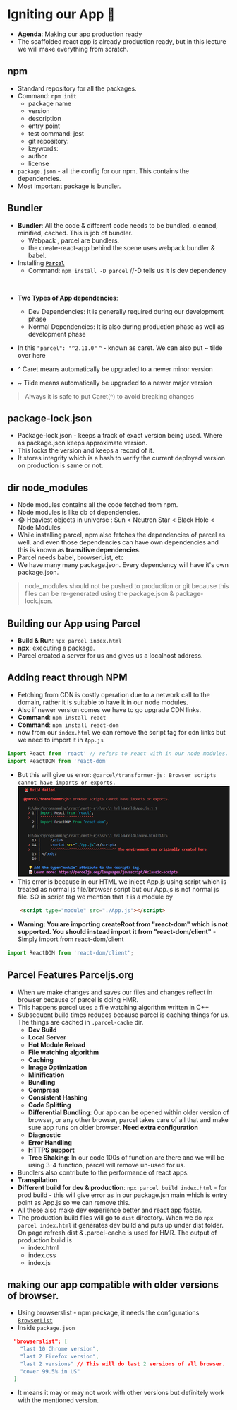 # Igniting our App 🚀

* **Agenda**: Making our app production ready
* The scaffolded react app is already production ready, but in this lecture we will make everything from scratch. 

## npm 
* Standard repository for all the packages. 
* Command: `npm init`
  * package name
  * version
  * description
  * entry point
  * test command: jest
  * git repository:
  * keywords:
  * author
  * license
* `package.json` - all the config for our npm. This contains the dependencies. 
* Most important package is bundler. 

## Bundler
* **Bundler**: All the code & different code needs to be bundled, cleaned, minified, cached. This is job of bundler.
  * Webpack , parcel are bundlers.
  * the create-react-app behind the scene uses webpack bundler & babel. 
* Installing **[`Parcel`](https://www.npmjs.com/package/parcel)**
  * Command: `npm install -D parcel` //-D tells us it is dev dependency
<br/>

* **Two Types of App dependencies**:
  * Dev Dependencies: It is generally required during our development phase
  * Normal Dependencies: It is also during production phase as well as development phase

* In this `"parcel": "^2.11.0"` ^ - known as caret.  We can also put ~ tilde over here
* ^ Caret means automatically be upgraded to a newer minor version
* ~ Tilde means automatically be upgraded to a newer major version
> Always it is safe to put Caret(^) to avoid breaking changes

## package-lock.json
* Package-lock.json - keeps a track of exact version being used. Where as package.json keeps approximate version. 
* This locks the version and keeps a record of it. 
* It stores integrity which is a hash to verify the current deployed version on production is same or not. 

## dir node_modules
* Node modules contains all the code fetched from npm. 
* Node modules is like db of dependencies. 
* 😂 Heaviest objects in universe : Sun < Neutron Star < Black Hole < Node Modules
* While installing parcel, npm also fetches the dependencies of parcel as well. and even those dependencies can have own dependencies and this is known as **transitive dependencies**.
* Parcel needs babel, browserList, etc
* We have many many package.json. Every dependency will have it's own package.json.
> node_modules should not be pushed to production or git because this files can be re-generated using the package.json & package-lock.json.

## Building our App using Parcel
* **Build & Run**: `npx parcel index.html`
* **npx**: executing a package.
* Parcel created a server for us and gives us a localhost address.

## Adding react through NPM
* Fetching from CDN is costly operation due to a network call to the domain, rather it is suitable to have it in our node modules. 
* Also if newer version comes we have to go upgrade CDN links. 
* **Command**: `npm install react` 
* **Command**: `npm install react-dom`
* now from our `index.html` we can remove the script tag for cdn links but we need to import it in `App.js`
```js
import React from 'react' // refers to react with in our node modules.
import ReactDOM from 'react-dom'
```
* But this will give us error: `@parcel/transformer-js: Browser scripts cannot have imports or exports.`
![browserscript](./img/browserscript.png)
* This error is because in our HTML we inject App.js using script which is treated as normal js file/browser script but our App.js is not normal js file. SO in script tag we mention that it is a module by 
```html
    <script type="module" src="./App.js"></script>
```
* **Warning: You are importing createRoot from "react-dom" which is not supported. You should instead import it from "react-dom/client"** - Simply import from react-dom/client
```js
import ReactDOM from 'react-dom/client';
```

## Parcel Features Parceljs.org
* When we make changes and saves our files and changes reflect in browser because of parcel is doing HMR.
* This happens parcel uses a file watching algorithm written in C++ 
* Subsequent build times reduces because parcel is caching things for us. The things are cached in `.parcel-cache` dir.
  * **Dev Build**
  * **Local Server**
  * **Hot Module Reload**
  * **File watching algorithm**
  * **Caching**
  * **Image Optimization**
  * **Minification**
  * **Bundling**
  * **Compress**
  * **Consistent Hashing**
  * **Code Splitting**
  * **Differential Bundling**:  Our app can be opened within older version of browser, or any other browser, parcel takes care of all that and make sure app runs on older browser. **Need extra configuration**
  * **Diagnostic**
  * **Error Handling**
  * **HTTPS support**
  * **Tree Shaking**: In our code 100s of function are there and we will be using 3-4 function, parcel will remove un-used for us. 
* Bundlers also contribute to the performance of react apps.
* **Transpilation**
* **Different build for dev & production**: `npx parcel build index.html` - for prod build - this will give error as in our package.jsn main which is entry point as App.js so we can remove this.
* All these also make dev experience better and react app faster.
* The production build files will go to `dist` directory. When we do `npx parcel index.html` it generates dev build and puts up under dist folder. On page refresh dist & .parcel-cache is used for HMR. The output of production build is 
  * index.html
  * index.css
  * index.js

## making our app compatible with older versions of browser.
* Using browserslist - npm package, it needs the configurations [`BrowserList`](browserslist.dev)
* Inside `package.json`
```json
  "browserslist": [
    "last 10 Chrome version",
    "last 2 Firefox version",
    "last 2 versions" // This will do last 2 versions of all browser.
    "cover 99.5% in US"
  ]
```
* It means it may or may not work with other versions but definitely work with the mentioned version. 